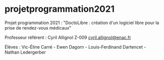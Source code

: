 # projetprogrammation2021
Projet programmation 2021 : "DoctoLibre : création d'un logiciel libre pour la prise de rendez-vous médicaux"

Professeur référent : Cyril Allignol  Z-009    cyril.allignol@enac.fr

Élèves : Vic-Éline Carré - Ewen Dagorn - Louis-Ferdinand Dartencet - Nathan Ledergerber
